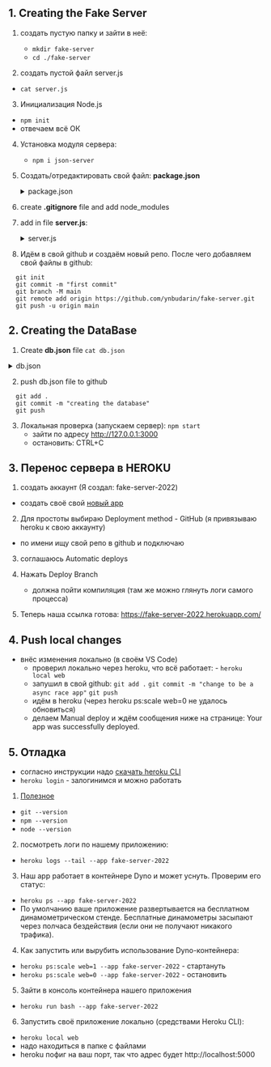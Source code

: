 ## **1. Creating the Fake Server**

1. создать пустую папку и зайти в неё:
	- `mkdir fake-server`
	- `cd ./fake-server`

2. создать пустой файл server.js
  - `cat server.js`

3. Инициализация Node.js
  - `npm init`
  - отвечаем всё ОК

4. Установка модуля сервера:
	- `npm i json-server`

5. Создать/отредактировать свой файл: **package.json**

    <details>
    <summary>package.json</summary>

    ```js
    {
      "name": "fake-server",
      "version": "1.0.0",
      "description": "fake server with fake database",
      "main": "server.js",
      "scripts": {
        "start": "node server.js"
      },
      "author": "IURII BUDARIN",
      "license": "ISC",
      "dependencies": {
        "json-server": "^0.17.0"
      }
    }
    ```
    </details>

6. create **.gitignore** file and add node_modules

7. add in file **server.js**:

    <details>
    <summary>server.js</summary>

    ```js
      const jsonServer = require('json-server');
      const server = jsonServer.create();
      const router = jsonServer.router('db.json'); // <== Will be created later
      const middlewares = jsonServer.defaults();
      const port = process.env.PORT || 3200; // <== You can change the port

      server.use(middlewares);
      server.use(router);

      server.listen(port);
    ```
    </details>

8. Идём в свой github и создаём новый репо. После чего добавляем свой файлы в github:
  ```
    git init
    git commit -m "first commit"
    git branch -M main
    git remote add origin https://github.com/ynbudarin/fake-server.git
    git push -u origin main
  ```

## **2. Creating the DataBase**

1. Create **db.json** file
	`cat db.json`
	
  <details>
  <summary>db.json</summary>

    ```json
      {
      "users": [
        {
          "id": 1,
          "first_name": "Justina",
          "last_name": "Ginglell",
          "email": "jginglell0@networkadvertising.org",
          "gender": "Female"
        },
        {
          "id": 2,
          "first_name": "Marion",
          "last_name": "Jenman",
          "email": "mjenman1@surveymonkey.com",
          "gender": "Male"
        },
        {
          "id": 10,
          "first_name": "Ingrim",
          "last_name": "Offen",
          "email": "ioffen9@slideshare.net",
          "gender": "Male"
        }
      ]
    }
    ```
  </details>

2. push db.json file to github
  ```
	git add .
	git commit -m "creating the database"
	git push
  ```

3. Локальная проверка (запускаем сервер):
	`npm start`
	- зайти по адресу http://127.0.0.1:3000
	- остановить: CTRL+C


## **3. Перенос сервера в HEROKU**

1. создать аккаунт (Я создал: fake-server-2022)
  - создать своё свой [новый app](https://dashboard.heroku.com/apps)

2. Для простоты выбираю Deployment method - GitHub (я привязываю heroku к свою аккаунту)
  - по имени ищу свой репо в github и подключаю

3. соглашаюсь Automatic deploys

4. Нажать Deploy Branch
	- должна пойти компиляция (там же можно глянуть логи самого процесса)

5. Теперь наша ссылка готова: https://fake-server-2022.herokuapp.com/

## **4. Push local changes**
  - внёс изменения локально (в своём VS Code)
	- проверил локально через heroku, что всё работает: - `heroku local web`
	- запушил в свой github:
			`git add .`
			`git commit -m "change to be a async race app"`
			`git push`
	- идём в heroku (через heroku ps:scale web=0 не удалось обновиться)
	- делаем Manual deploy и ждём сообщения ниже на странице: Your app was successfully deployed.

## **5. Отладка**
  - согласно инструкции надо [скачать heroku CLI](https://devcenter.heroku.com/articles/getting-started-with-nodejs?singlepage=true)
  - `heroku login` - залогинимся и можно работать

1. [Полезное](https://devcenter.heroku.com/articles/getting-started-with-nodejs?singlepage=true#declare-app-dependencies)

  - `git --version`
  - `npm --version`
  - `node --version`

2. посмотреть логи по нашему приложению:
  - `heroku logs --tail --app fake-server-2022`

3. Наш app работает в контейнере Dyno и может уснуть. Проверим его статус:
  - `heroku ps --app fake-server-2022`
  - По умолчанию ваше приложение развертывается на бесплатном динамометрическом стенде. Бесплатные динамометры засыпают через полчаса бездействия (если они не получают никакого трафика).

4. Как запустить или вырубить использование Dyno-контейнера:
  - `heroku ps:scale web=1 --app fake-server-2022` - стартануть
  - `heroku ps:scale web=0 --app fake-server-2022` - остановить

5. Зайти в консоль контейнера нашего приложения
  - `heroku run bash --app fake-server-2022`

6. Запустить своё приложение локально (средствами Heroku CLI):
  - `heroku local web`
  - надо находиться в папке с файлами
  - heroku пофиг на ваш порт, так что адрес будет http://localhost:5000
